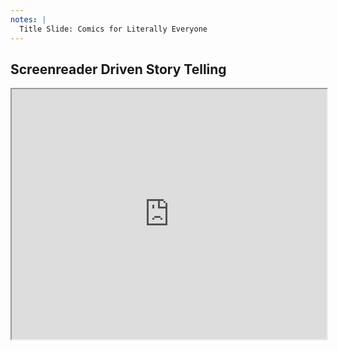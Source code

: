 ```yaml
---
notes: |
  Title Slide: Comics for Literally Everyone
---
```


## Screenreader Driven Story Telling


<div class="clearfix" style="width: 100%">
  <iframe id="inlineFrameExample" title="Diamanias web comic loaded in an iframe into the presentation" src="https://jessica-jordan.github.io/diamanias/#/chapters/1" tabindex="0" style="width: 100%; min-height: 400px;"></iframe>
</div>

<!-- .slide: data-transition="fade-in" -->
